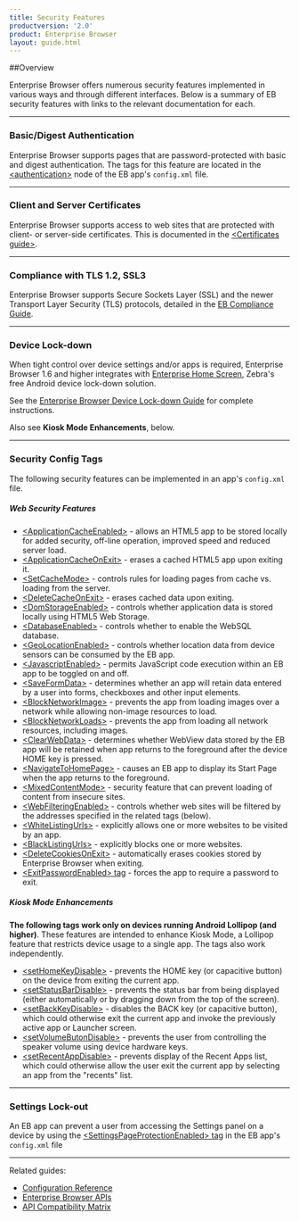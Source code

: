 ```yaml
---
title: Security Features
productversion: '2.0'
product: Enterprise Browser
layout: guide.html
---
```


##Overview 

Enterprise Browser offers numerous security features implemented in various ways and through different interfaces. Below is a summary of EB security features with links to the relevant documentation for each. 

-----

### Basic/Digest Authentication
Enterprise Browser supports pages that are password-protected with basic and digest authentication. The tags for this feature are located in the [&lt;authentication&gt;](../configreference/#authentication) node of the EB app's `config.xml` file.   

-----

### Client and Server Certificates 
Enterprise Browser supports access to web sites that are protected with client- or server-side certificates. This is documented in the [&lt;Certificates guide&gt;](../certificates). 

-----

### Compliance with TLS 1.2, SSL3
Enterprise Browser supports Secure Sockets Layer (SSL) and the newer Transport Layer Security (TLS) protocols, detailed in the [EB Compliance Guide](../compliance). 

-----

### Device Lock-down
When tight control over device settings and/or apps is required, Enterprise Browser 1.6 and higher integrates with [Enterprise Home Screen](../../../../ehs), Zebra's free Android device lock-down solution. 

See the [Enterprise Browser Device Lock-down Guide](../ehs) for complete instructions. 

Also see **Kiosk Mode Enhancements**, below. 

-----

### Security Config Tags
The following security features can be implemented in an app's `config.xml` file. 

##### Web Security Features
* [&lt;ApplicationCacheEnabled&gt;](../configreference#applicationcacheenabled) - allows an HTML5 app to be stored locally for added security, off-line operation, improved speed and reduced server load.
* [&lt;ApplicationCacheOnExit&gt;](../configreference#applicationcacheonexit) - erases a cached HTML5 app upon exiting it. 
* [&lt;SetCacheMode&gt;](../configreference#setcachemode) - controls rules for loading pages from cache vs. loading from the server.
* [&lt;DeleteCacheOnExit&gt;](../configreference#deletecacheonexit) - erases cached data upon exiting.
* [&lt;DomStorageEnabled&gt;](../configreference#domstorageenabled) - controls whether application data is stored locally using HTML5 Web Storage.
* [&lt;DatabaseEnabled&gt;](../configreference#databaseenabled) - controls whether to enable the WebSQL database.
* [&lt;GeoLocationEnabled&gt;](../configreference#geolocationenabled) - controls whether location data from device sensors can be consumed by the EB app.
* [&lt;JavascriptEnabled&gt;](../configreference#javascriptenabled) - permits JavaScript code execution within an EB app to be toggled on and off.
* [&lt;SaveFormData&gt;](../configreference#saveformdata) - determines whether an app will retain data entered by a user into forms, checkboxes and other input elements.
* [&lt;BlockNetworkImage&gt;](../configreference#blocknetworkimage) - prevents the app from loading images over a network while allowing non-image resources to load.
* [&lt;BlockNetworkLoads&gt;](../configreference#blocknetworkloads) - prevents the app from loading all network resources, including images.
* [&lt;ClearWebData&gt;](../configreference#clearwebdata) - determines whether WebView data stored by the EB app will be retained when app returns to the foreground after the device HOME key is pressed.
* [&lt;NavigateToHomePage&gt;](../configreference#navigatetohomepage) - causes an EB app to display its Start Page when the app returns to the foreground.
* [&lt;MixedContentMode&gt;](../configreference#mixedcontentmode) - security feature that can prevent loading of content from insecure sites.
* [&lt;WebFilteringEnabled&gt;](../configreference#webfilteringenabled) - controls whether web sites will be filtered by the addresses specified in the related tags (below). 
* [&lt;WhiteListingUrls&gt;](../configreference#whitelistingurls) - explicitly allows one or more websites to be visited by an app.
* [&lt;BlackListingUrls&gt;](../configreference#blacklistingurls) - explicitly blocks one or more websites. 
* [&lt;DeleteCookiesOnExit&gt;](../configreference#deletecookiesonexit) - automatically erases cookies stored by Enterprise Browser when exiting. 
* [&lt;ExitPasswordEnabled&gt; tag](../configreference/#exitpasswordenabled) - forces the app to require a password to exit. 

##### Kiosk Mode Enhancements
**The following tags work only on devices running Android Lollipop (and higher)**. These features are intended to enhance Kiosk Mode, a Lollipop feature that restricts device usage to a single app. The tags also work independently.  

* [&lt;setHomeKeyDisable&gt;](../configreference#sethomekeydisable) - prevents the HOME key  (or capacitive button) on the device from exiting the current app. 
* [&lt;setStatusBarDisable&gt;](../configreference#setstatusbardisable) - prevents the status bar from being displayed (either automatically or by dragging down from the top of the screen). 
* [&lt;setBackKeyDisable&gt;](../configreference#setbackkeydisable) - disables the BACK key (or capacitive button), which could otherwise exit the current app and invoke the previously active app or Launcher screen. 
* [&lt;setVolumeButonDisable&gt;](../configreference#setvolumebutondisable) - prevents the user from controlling the speaker volume using device hardware keys. 
* [&lt;setRecentAppDisable&gt;](../configreference#setrecentappdisable) - prevents display of the Recent Apps list, which could otherwise allow the user exit the current app by selecting an app from the "recents" list. 

-----

### Settings Lock-out
An EB app can prevent a user from accessing the Settings panel on a device by using the [&lt;SettingsPageProtectionEnabled&gt; tag](../configreference/#settingspageprotectionenabled) in the EB app's `config.xml` file 

-----

Related guides: 

* [Configuration Reference](../configreference)
* [Enterprise Browser APIs](../../api)
* [API Compatibility Matrix](../compatibility)